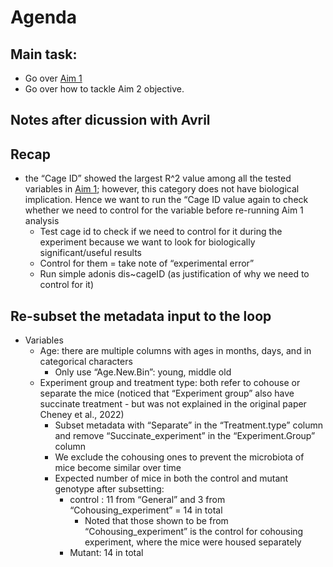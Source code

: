 # Agenda
## Main task:
  * Go over [Aim 1](/Notebook/P06.md)
  * Go over how to tackle Aim 2 objective. 

## Notes after dicussion with Avril

## Recap
* the “Cage ID” showed the largest R^2 value among all the tested variables in [Aim 1](/Notebook/P06.md); however, this category does not have biological implication. Hence we want to run the “Cage ID value again to check whether we need to control for the variable before re-running Aim 1 analysis
  * Test cage id to check if we need to control for it during the experiment because we want to look for biologically significant/useful results
  * Control for them = take note of “experimental error”
  * Run simple adonis dis~cageID (as justification of why we need to control for it)

## Re-subset the metadata input to the loop
* Variables
  * Age: there are multiple columns with ages in months, days, and in categorical characters
    * Only use “Age.New.Bin”: young, middle old
  * Experiment group and treatment type: both refer to cohouse or separate the mice (noticed that “Experiment group” also have succinate treatment - but was not explained in the original paper Cheney et al., 2022)
    * Subset metadata with “Separate” in the “Treatment.type” column and remove “Succinate_experiment” in the “Experiment.Group” column
    * We exclude the cohousing ones to prevent the microbiota of mice become similar over time
    * Expected number of mice in both the control and mutant genotype after subsetting:
      * control : 11 from “General” and 3 from “Cohousing_experiment” = 14 in total
        * Noted that those shown to be from “Cohousing_experiment” is the control for cohousing experiment, where the mice were housed separately
      * Mutant: 14 in total 
